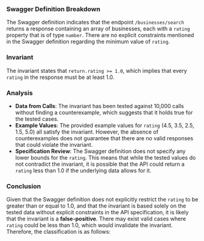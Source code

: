 ### Swagger Definition Breakdown
The Swagger definition indicates that the endpoint `/businesses/search` returns a response containing an array of businesses, each with a `rating` property that is of type `number`. There are no explicit constraints mentioned in the Swagger definition regarding the minimum value of `rating`.

### Invariant
The invariant states that `return.rating >= 1.0`, which implies that every `rating` in the response must be at least 1.0.

### Analysis
- **Data from Calls**: The invariant has been tested against 10,000 calls without finding a counterexample, which suggests that it holds true for the tested cases.
- **Example Values**: The provided example values for `rating` (4.5, 3.5, 2.5, 1.5, 5.0) all satisfy the invariant. However, the absence of counterexamples does not guarantee that there are no valid responses that could violate the invariant.
- **Specification Review**: The Swagger definition does not specify any lower bounds for the `rating`. This means that while the tested values do not contradict the invariant, it is possible that the API could return a `rating` less than 1.0 if the underlying data allows for it.

### Conclusion
Given that the Swagger definition does not explicitly restrict the `rating` to be greater than or equal to 1.0, and that the invariant is based solely on the tested data without explicit constraints in the API specification, it is likely that the invariant is a **false-positive**. There may exist valid cases where `rating` could be less than 1.0, which would invalidate the invariant. Therefore, the classification is as follows:
